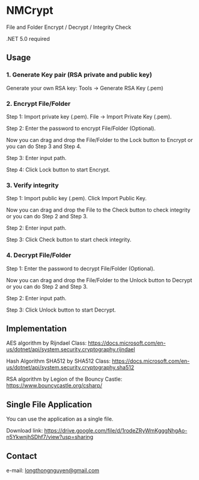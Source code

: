 # NMCrypt
File and Folder Encrypt / Decrypt / Integrity Check

.NET 5.0 required

## Usage
### 1. Generate Key pair (RSA private and public key)
Generate your own RSA key:
Tools -> Generate RSA Key (.pem)

### 2. Encrypt File/Folder
Step 1: Import private key (.pem). File -> Import Private Key (.pem).

Step 2: Enter the password to encrypt File/Folder (Optional).

Now you can drag and drop the File/Folder to the Lock button to Encrypt or you can do Step 3 and Step 4.

Step 3: Enter input path.

Step 4: Click Lock button to start Encrypt.

### 3. Verify integrity
Step 1: Import public key (.pem). Click Import Public Key.

Now you can drag and drop the File to the Check button to check integrity or you can do Step 2 and Step 3.

Step 2: Enter input path.

Step 3: Click Check button to start check integrity.

### 4. Decrypt File/Folder
Step 1: Enter the password to decrypt File/Folder (Optional).

Now you can drag and drop the File/Folder to the Unlock button to Decrypt or you can do Step 2 and Step 3.

Step 2: Enter input path.

Step 3: Click Unlock button to start Decrypt.

## Implementation
AES algorithm by Rijndael Class: https://docs.microsoft.com/en-us/dotnet/api/system.security.cryptography.rijndael

Hash Algorithm SHA512 by SHA512 Class: https://docs.microsoft.com/en-us/dotnet/api/system.security.cryptography.sha512

RSA algorithm by Legion of the Bouncy Castle: https://www.bouncycastle.org/csharp/

## Single File Application
You can use the application as a single file.

Download link: https://drive.google.com/file/d/1rodeZRyWmKgggNhgAo-n5YkwnjhSDhf7/view?usp=sharing

## Contact
e-mail: longthongnguyen@gmail.com
